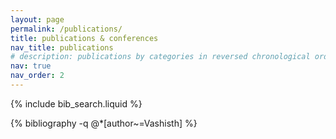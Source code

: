 ```yaml
---
layout: page
permalink: /publications/
title: publications & conferences
nav_title: publications
# description: publications by categories in reversed chronological order. generated by jekyll-scholar.
nav: true
nav_order: 2
---
```


<!-- _pages/publications.md -->

<!-- Bibsearch Feature -->

{% include bib_search.liquid %}

<div class="publications">

{% bibliography -q @*[author~=Vashisth] %}

</div>
